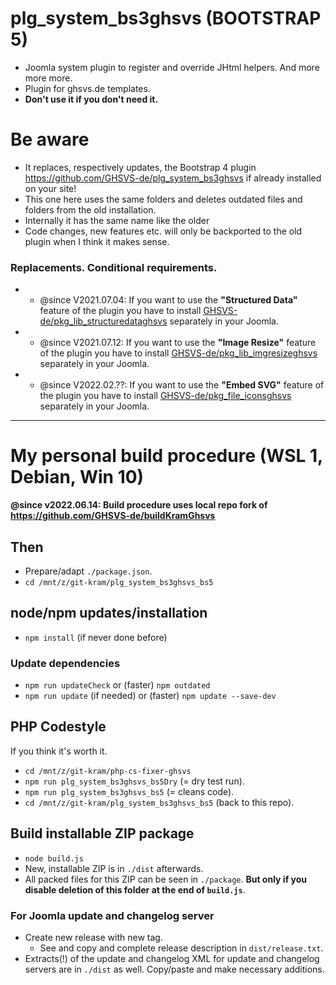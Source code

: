 # plg_system_bs3ghsvs (BOOTSTRAP 5)
- Joomla system plugin to register and override JHtml helpers. And more more more.
- Plugin for ghsvs.de templates.
- **Don't use it if you don't need it.**

# Be aware
- It replaces, respectively updates, the Bootstrap 4 plugin https://github.com/GHSVS-de/plg_system_bs3ghsvs if already installed on your site!
- This one here uses the same folders and deletes outdated files and folders from the old installation.
- Internally it has the same name like the older
- Code changes, new features etc. will only be backported to the old plugin when I think it makes sense.

### Replacements. Conditional requirements.
- - @since V2021.07.04: If you want to use the **"Structured Data"** feature of the plugin you have to install [GHSVS-de/pkg_lib_structuredataghsvs](https://github.com/GHSVS-de/pkg_lib_structuredataghsvs/releases) separately in your Joomla.
- - @since V2021.07.12: If you want to use the **"Image Resize"** feature of the plugin you have to install [GHSVS-de/pkg_lib_imgresizeghsvs](https://github.com/GHSVS-de/pkg_lib_imgresizeghsvs/releases) separately in your Joomla.
- - @since V2022.02.??: If you want to use the **"Embed SVG"** feature of the plugin you have to install [GHSVS-de/pkg_file_iconsghsvs](https://github.com/GHSVS-de/pkg_file_iconsghsvs/releases) separately in your Joomla.

-----------------------------------------------------

# My personal build procedure (WSL 1, Debian, Win 10)

**@since v2022.06.14: Build procedure uses local repo fork of https://github.com/GHSVS-de/buildKramGhsvs**

## Then
- Prepare/adapt `./package.json`.
- `cd /mnt/z/git-kram/plg_system_bs3ghsvs_bs5`

## node/npm updates/installation
- `npm install` (if never done before)

### Update dependencies
- `npm run updateCheck` or (faster) `npm outdated`
- `npm run update` (if needed) or (faster) `npm update --save-dev`

## PHP Codestyle
If you think it's worth it.
- `cd /mnt/z/git-kram/php-cs-fixer-ghsvs`
- `npm run plg_system_bs3ghsvs_bs5Dry` (= dry test run).
- `npm run plg_system_bs3ghsvs_bs5` (= cleans code).
- `cd /mnt/z/git-kram/plg_system_bs3ghsvs_bs5` (back to this repo).

## Build installable ZIP package
- `node build.js`
- New, installable ZIP is in `./dist` afterwards.
- All packed files for this ZIP can be seen in `./package`. **But only if you disable deletion of this folder at the end of `build.js`**.

### For Joomla update and changelog server
- Create new release with new tag.
  - See and copy and complete release description in `dist/release.txt`.
- Extracts(!) of the update and changelog XML for update and changelog servers are in `./dist` as well. Copy/paste and make necessary additions.
